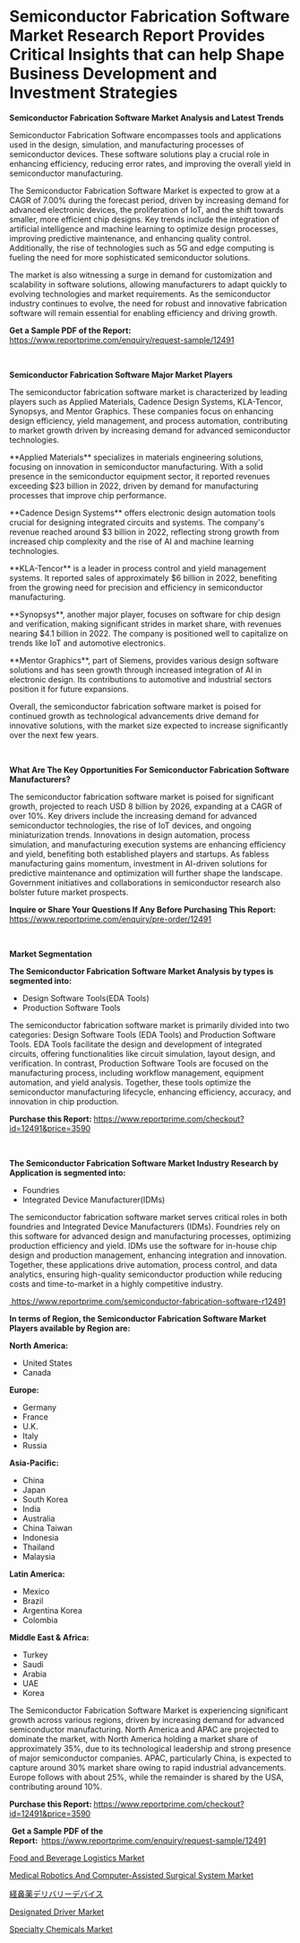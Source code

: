 <p><h1>Semiconductor Fabrication Software Market Research Report Provides Critical Insights that can help Shape Business Development and Investment Strategies</h1></p><p><strong>Semiconductor Fabrication Software Market Analysis and Latest Trends</strong></p>
<p><p>Semiconductor Fabrication Software encompasses tools and applications used in the design, simulation, and manufacturing processes of semiconductor devices. These software solutions play a crucial role in enhancing efficiency, reducing error rates, and improving the overall yield in semiconductor manufacturing. </p><p>The Semiconductor Fabrication Software Market is expected to grow at a CAGR of 7.00% during the forecast period, driven by increasing demand for advanced electronic devices, the proliferation of IoT, and the shift towards smaller, more efficient chip designs. Key trends include the integration of artificial intelligence and machine learning to optimize design processes, improving predictive maintenance, and enhancing quality control. Additionally, the rise of technologies such as 5G and edge computing is fueling the need for more sophisticated semiconductor solutions. </p><p>The market is also witnessing a surge in demand for customization and scalability in software solutions, allowing manufacturers to adapt quickly to evolving technologies and market requirements. As the semiconductor industry continues to evolve, the need for robust and innovative fabrication software will remain essential for enabling efficiency and driving growth.</p></p>
<p><strong>Get a Sample PDF of the Report:&nbsp;</strong> <a href="https://www.reportprime.com/enquiry/request-sample/12491">https://www.reportprime.com/enquiry/request-sample/12491</a></p>
<p>&nbsp;</p>
<p><strong>Semiconductor Fabrication Software Major Market Players</strong></p>
<p><p>The semiconductor fabrication software market is characterized by leading players such as Applied Materials, Cadence Design Systems, KLA-Tencor, Synopsys, and Mentor Graphics. These companies focus on enhancing design efficiency, yield management, and process automation, contributing to market growth driven by increasing demand for advanced semiconductor technologies.</p><p>**Applied Materials** specializes in materials engineering solutions, focusing on innovation in semiconductor manufacturing. With a solid presence in the semiconductor equipment sector, it reported revenues exceeding $23 billion in 2022, driven by demand for manufacturing processes that improve chip performance.</p><p>**Cadence Design Systems** offers electronic design automation tools crucial for designing integrated circuits and systems. The company's revenue reached around $3 billion in 2022, reflecting strong growth from increased chip complexity and the rise of AI and machine learning technologies.</p><p>**KLA-Tencor** is a leader in process control and yield management systems. It reported sales of approximately $6 billion in 2022, benefiting from the growing need for precision and efficiency in semiconductor manufacturing.</p><p>**Synopsys**, another major player, focuses on software for chip design and verification, making significant strides in market share, with revenues nearing $4.1 billion in 2022. The company is positioned well to capitalize on trends like IoT and automotive electronics.</p><p>**Mentor Graphics**, part of Siemens, provides various design software solutions and has seen growth through increased integration of AI in electronic design. Its contributions to automotive and industrial sectors position it for future expansions.</p><p>Overall, the semiconductor fabrication software market is poised for continued growth as technological advancements drive demand for innovative solutions, with the market size expected to increase significantly over the next few years.</p></p>
<p>&nbsp;</p>
<p><strong>What Are The Key Opportunities For Semiconductor Fabrication Software Manufacturers?</strong></p>
<p><p>The semiconductor fabrication software market is poised for significant growth, projected to reach USD 8 billion by 2026, expanding at a CAGR of over 10%. Key drivers include the increasing demand for advanced semiconductor technologies, the rise of IoT devices, and ongoing miniaturization trends. Innovations in design automation, process simulation, and manufacturing execution systems are enhancing efficiency and yield, benefiting both established players and startups. As fabless manufacturing gains momentum, investment in AI-driven solutions for predictive maintenance and optimization will further shape the landscape. Government initiatives and collaborations in semiconductor research also bolster future market prospects.</p></p>
<p><strong>Inquire or Share Your Questions If Any Before Purchasing This Report:</strong> <a href="https://www.reportprime.com/enquiry/pre-order/12491">https://www.reportprime.com/enquiry/pre-order/12491</a></p>
<p>&nbsp;</p>
<p><strong>Market Segmentation</strong></p>
<p><strong>The Semiconductor Fabrication Software Market Analysis by types is segmented into:</strong></p>
<p><ul><li>Design Software Tools(EDA Tools)</li><li>Production Software Tools</li></ul></p>
<p><p>The semiconductor fabrication software market is primarily divided into two categories: Design Software Tools (EDA Tools) and Production Software Tools. EDA Tools facilitate the design and development of integrated circuits, offering functionalities like circuit simulation, layout design, and verification. In contrast, Production Software Tools are focused on the manufacturing process, including workflow management, equipment automation, and yield analysis. Together, these tools optimize the semiconductor manufacturing lifecycle, enhancing efficiency, accuracy, and innovation in chip production.</p></p>
<p><strong>Purchase this Report:&nbsp;</strong><a href="https://www.reportprime.com/checkout?id=12491&price=3590">https://www.reportprime.com/checkout?id=12491&price=3590</a></p>
<p>&nbsp;</p>
<p><strong>The Semiconductor Fabrication Software Market Industry Research by Application is segmented into:</strong></p>
<p><ul><li>Foundries</li><li>Integrated Device Manufacturer(IDMs)</li></ul></p>
<p><p>The semiconductor fabrication software market serves critical roles in both foundries and Integrated Device Manufacturers (IDMs). Foundries rely on this software for advanced design and manufacturing processes, optimizing production efficiency and yield. IDMs use the software for in-house chip design and production management, enhancing integration and innovation. Together, these applications drive automation, process control, and data analytics, ensuring high-quality semiconductor production while reducing costs and time-to-market in a highly competitive industry.</p></p>
<p><a href="https://www.reportprime.com/semiconductor-fabrication-software-r12491">&nbsp;https://www.reportprime.com/semiconductor-fabrication-software-r12491</a></p>
<p><strong>In terms of Region, the Semiconductor Fabrication Software Market Players available by Region are:</strong></p>
<p>
    <p> <strong> North America: </strong>
        <ul>
            <li>United States</li>
            <li>Canada</li>
        </ul>
        </p> 
    <p> <strong> Europe: </strong>
        <ul>
            <li>Germany</li>
            <li>France</li>
            <li>U.K.</li>
            <li>Italy</li>
            <li>Russia</li>
        </ul>
        </p> 
    <p> <strong> Asia-Pacific: </strong>
        <ul>
            <li>China</li>
            <li>Japan</li>
            <li>South Korea</li>
            <li>India</li>
            <li>Australia</li>
            <li>China Taiwan</li>
            <li>Indonesia</li>
            <li>Thailand</li>
            <li>Malaysia</li>
        </ul>
        </p> 
    <p> <strong> Latin America: </strong>
        <ul>
            <li>Mexico</li>
            <li>Brazil</li>
            <li>Argentina Korea</li>
            <li>Colombia</li>
        </ul>
        </p> 
    <p> <strong> Middle East & Africa: </strong>
        <ul>
            <li>Turkey</li>
            <li>Saudi</li>
            <li>Arabia</li>
            <li>UAE</li>
            <li>Korea</li>
        </ul>
    </p>
    </p>
<p><p>The Semiconductor Fabrication Software Market is experiencing significant growth across various regions, driven by increasing demand for advanced semiconductor manufacturing. North America and APAC are projected to dominate the market, with North America holding a market share of approximately 35%, due to its technological leadership and strong presence of major semiconductor companies. APAC, particularly China, is expected to capture around 30% market share owing to rapid industrial advancements. Europe follows with about 25%, while the remainder is shared by the USA, contributing around 10%.</p></p>
<p><strong>Purchase this Report: </strong><a href="https://www.reportprime.com/checkout?id=12491&price=3590">https://www.reportprime.com/checkout?id=12491&price=3590</a></p>
<p>&nbsp;<strong>Get a Sample PDF of the Report:&nbsp;&nbsp;</strong><a href="https://www.reportprime.com/enquiry/request-sample/12491">https://www.reportprime.com/enquiry/request-sample/12491</a></p>
<p><strong></strong></p>
<p><p><a href="https://medium.com/@brendamoreno1988/food-and-beverage-logistics-market-revolution-2024-2031-market-trends-shaping-the-next-decade-0d3f37b39f45">Food and Beverage Logistics Market</a></p><p><a href="https://issuu.com/reportprime-2/docs/medical-robotics-and-computer-assis_d35e4f92c30ee3">Medical Robotics And Computer-Assisted Surgical System Market</a></p><p><a href="https://medium.com/@kathleencrooks2003/%E3%83%8A%E3%82%B9%E3%83%AB%E8%96%AC%E5%89%A4%E6%8A%95%E4%B8%8E%E3%83%87%E3%83%90%E3%82%A4%E3%82%B9%E7%94%A3%E6%A5%AD%E3%81%AE%E6%B4%9E%E5%AF%9F-2031%E5%B9%B4%E3%81%BE%E3%81%A7%E3%81%AE%E5%B8%82%E5%A0%B4%E9%87%91%E8%9E%8D%E7%8A%B6%E6%B3%81-%E5%B8%82%E5%A0%B4%E8%A6%8F%E6%A8%A1-%E5%8F%8E%E7%9B%8A%E5%88%86%E6%9E%90-6dee495cf6f2">経鼻薬デリバリーデバイス</a></p><p><a href="https://medium.com/@brendamoreno1988/global-designated-driver-market-trends-and-innovations-a-forward-looking-analysis-2024-2031-ba9d91019745">Designated Driver Market</a></p><p><a href="https://www.linkedin.com/pulse/emerging-opportunities-challenges-global-specialty-chemicals-uekie?trackingId=gjyYM3jHRJ%2BjWHrCKze4lQ%3D%3D">Specialty Chemicals Market</a></p></p>